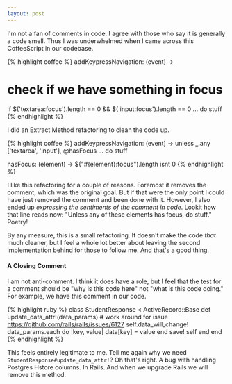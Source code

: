 ```yaml
---
layout: post
---
```


I'm not a fan of comments in code. I agree with those who say it is generally a code
smell. Thus I was underwhelmed when I came across this CoffeeScript in our codebase.

{% highlight coffee %}
addKeypressNavigation: (event) ->
  # check if we have something in focus
  if $('textarea:focus').length == 0 && $('input:focus').length == 0
    ... do stuff
{% endhighlight %}

I did an Extract Method refactoring to clean the code up.

{% highlight coffee %}
addKeypressNavigation: (event) ->
  unless _.any ['textarea', 'input'], @hasFocus
    ... do stuff

hasFocus: (element) ->
  $("#{element}:focus").length isnt 0
{% endhighlight %}

I like this refactoring for a couple of reasons. Foremost it removes the comment, which was the
original goal. But if that were the only point I could have just removed the comment and
been done with it. However, I also ended up _expressing the
sentiments of the 
comment in code_. Lookit how that line reads now: "Unless any of these elements has focus,
do stuff." Poetry!

By any measure, this is a small refactoring. It doesn't make the code _that_ much cleaner,
but I feel a whole lot better about leaving the second implementation behind for those to follow
me. And that's a good thing.

#### A Closing Comment

I am not anti-comment. I think it does have a role, but I feel that the test for a comment
should be "why is this code here" not "what is this code doing." For example,
we have this comment in our code.

{% highlight ruby %}
class StudentResponse < ActiveRecord::Base
  def update_data_attr!(data_params)
    # work around for issue https://github.com/rails/rails/issues/6127
    self.data_will_change!
    data_params.each do |key, value|
      data[key] = value
    end
    save!
    self
  end
end
{% endhighlight %}

This feels entirely legitimate to me. Tell me again why we need
`StudentResponse#update_data_attr!`? Oh that's right. A bug with handling Postgres Hstore
columns. In Rails. And when we upgrade Rails we will remove this method.
